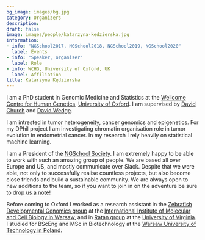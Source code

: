 ```yaml
---
bg_image: images/bg.jpg
category: Organizers
description: 
draft: false
image: images/people/katarzyna-kedzierska.jpg
information:
- info: "NGSchool2017, NGSchool2018, NGSchool2019, NGSchool2020"
  label: Events
- info: "Speaker, organiser"
  label: Role
- info: WCHG, University of Oxford, UK
  label: Affiliation
title: Katarzyna Kędzierska
---
```


I am a PhD student in Genomic Medicine and Statistics at the [Wellcome Centre for Human Genetics](https://www.well.ox.ac.uk/), [University of Oxford](http://www.ox.ac.uk/). I am supervised by [David Church](https://www.well.ox.ac.uk/people/david-church) and [David Wedge](https://www.bdi.ox.ac.uk/Team/david-wedge). 

I am intrested in tumor heterogeneity, cancer genomics and epigenetics. For my DPhil project I am investigating chromatin organisation role in tumor evolution in endometrial cancer. In my research I rely heavily on statistical machine learning. 

I am a President of the [NGSchool Society](../../society). I am extremely happy to be able to work with such an amazing group of people. We are based all over Europe and US, and mostly communicate over Slack. Despite that we were able, not only to successfully realise countless projects, but also become close friends and build a sustainable community. We are always open to new additions to the team, so if you want to join in on the adventure be sure to [drop us a note](../../contact)!

Before coming to Oxford I worked as a research assistant in the [Zebrafish Developmental Genomics group](https://zdglab.iimcb.gov.pl/) at the [International Institute of Molecular and Cell Biology in Warsaw](https://www.iimcb.gov.pl/en/), and in [Ratan group](https://med.virginia.edu/faculty/faculty-listing/ar7jq/) at the [University of Virginia](https://med.virginia.edu/). I studied for BScEng and MSc in Biotechnology at the [Warsaw University of Technology in Poland](http://www.ch.pw.edu.pl/ch_en).